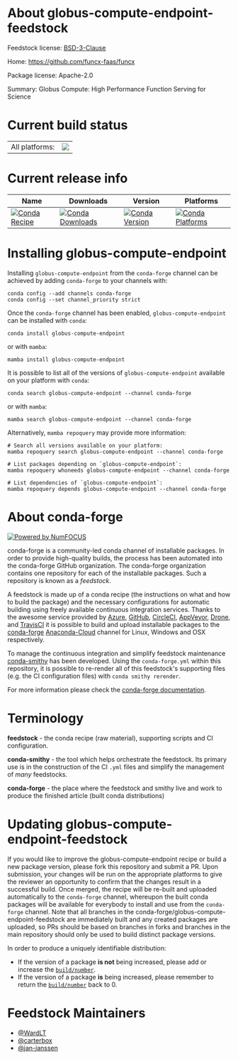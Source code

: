 About globus-compute-endpoint-feedstock
=======================================

Feedstock license: [BSD-3-Clause](https://github.com/conda-forge/globus-compute-endpoint-feedstock/blob/main/LICENSE.txt)

Home: https://github.com/funcx-faas/funcx

Package license: Apache-2.0

Summary: Globus Compute: High Performance Function Serving for Science

Current build status
====================


<table><tr><td>All platforms:</td>
    <td>
      <a href="https://dev.azure.com/conda-forge/feedstock-builds/_build/latest?definitionId=19556&branchName=main">
        <img src="https://dev.azure.com/conda-forge/feedstock-builds/_apis/build/status/globus-compute-endpoint-feedstock?branchName=main">
      </a>
    </td>
  </tr>
</table>

Current release info
====================

| Name | Downloads | Version | Platforms |
| --- | --- | --- | --- |
| [![Conda Recipe](https://img.shields.io/badge/recipe-globus--compute--endpoint-green.svg)](https://anaconda.org/conda-forge/globus-compute-endpoint) | [![Conda Downloads](https://img.shields.io/conda/dn/conda-forge/globus-compute-endpoint.svg)](https://anaconda.org/conda-forge/globus-compute-endpoint) | [![Conda Version](https://img.shields.io/conda/vn/conda-forge/globus-compute-endpoint.svg)](https://anaconda.org/conda-forge/globus-compute-endpoint) | [![Conda Platforms](https://img.shields.io/conda/pn/conda-forge/globus-compute-endpoint.svg)](https://anaconda.org/conda-forge/globus-compute-endpoint) |

Installing globus-compute-endpoint
==================================

Installing `globus-compute-endpoint` from the `conda-forge` channel can be achieved by adding `conda-forge` to your channels with:

```
conda config --add channels conda-forge
conda config --set channel_priority strict
```

Once the `conda-forge` channel has been enabled, `globus-compute-endpoint` can be installed with `conda`:

```
conda install globus-compute-endpoint
```

or with `mamba`:

```
mamba install globus-compute-endpoint
```

It is possible to list all of the versions of `globus-compute-endpoint` available on your platform with `conda`:

```
conda search globus-compute-endpoint --channel conda-forge
```

or with `mamba`:

```
mamba search globus-compute-endpoint --channel conda-forge
```

Alternatively, `mamba repoquery` may provide more information:

```
# Search all versions available on your platform:
mamba repoquery search globus-compute-endpoint --channel conda-forge

# List packages depending on `globus-compute-endpoint`:
mamba repoquery whoneeds globus-compute-endpoint --channel conda-forge

# List dependencies of `globus-compute-endpoint`:
mamba repoquery depends globus-compute-endpoint --channel conda-forge
```


About conda-forge
=================

[![Powered by
NumFOCUS](https://img.shields.io/badge/powered%20by-NumFOCUS-orange.svg?style=flat&colorA=E1523D&colorB=007D8A)](https://numfocus.org)

conda-forge is a community-led conda channel of installable packages.
In order to provide high-quality builds, the process has been automated into the
conda-forge GitHub organization. The conda-forge organization contains one repository
for each of the installable packages. Such a repository is known as a *feedstock*.

A feedstock is made up of a conda recipe (the instructions on what and how to build
the package) and the necessary configurations for automatic building using freely
available continuous integration services. Thanks to the awesome service provided by
[Azure](https://azure.microsoft.com/en-us/services/devops/), [GitHub](https://github.com/),
[CircleCI](https://circleci.com/), [AppVeyor](https://www.appveyor.com/),
[Drone](https://cloud.drone.io/welcome), and [TravisCI](https://travis-ci.com/)
it is possible to build and upload installable packages to the
[conda-forge](https://anaconda.org/conda-forge) [Anaconda-Cloud](https://anaconda.org/)
channel for Linux, Windows and OSX respectively.

To manage the continuous integration and simplify feedstock maintenance
[conda-smithy](https://github.com/conda-forge/conda-smithy) has been developed.
Using the ``conda-forge.yml`` within this repository, it is possible to re-render all of
this feedstock's supporting files (e.g. the CI configuration files) with ``conda smithy rerender``.

For more information please check the [conda-forge documentation](https://conda-forge.org/docs/).

Terminology
===========

**feedstock** - the conda recipe (raw material), supporting scripts and CI configuration.

**conda-smithy** - the tool which helps orchestrate the feedstock.
                   Its primary use is in the construction of the CI ``.yml`` files
                   and simplify the management of *many* feedstocks.

**conda-forge** - the place where the feedstock and smithy live and work to
                  produce the finished article (built conda distributions)


Updating globus-compute-endpoint-feedstock
==========================================

If you would like to improve the globus-compute-endpoint recipe or build a new
package version, please fork this repository and submit a PR. Upon submission,
your changes will be run on the appropriate platforms to give the reviewer an
opportunity to confirm that the changes result in a successful build. Once
merged, the recipe will be re-built and uploaded automatically to the
`conda-forge` channel, whereupon the built conda packages will be available for
everybody to install and use from the `conda-forge` channel.
Note that all branches in the conda-forge/globus-compute-endpoint-feedstock are
immediately built and any created packages are uploaded, so PRs should be based
on branches in forks and branches in the main repository should only be used to
build distinct package versions.

In order to produce a uniquely identifiable distribution:
 * If the version of a package **is not** being increased, please add or increase
   the [``build/number``](https://docs.conda.io/projects/conda-build/en/latest/resources/define-metadata.html#build-number-and-string).
 * If the version of a package **is** being increased, please remember to return
   the [``build/number``](https://docs.conda.io/projects/conda-build/en/latest/resources/define-metadata.html#build-number-and-string)
   back to 0.

Feedstock Maintainers
=====================

* [@WardLT](https://github.com/WardLT/)
* [@carterbox](https://github.com/carterbox/)
* [@jan-janssen](https://github.com/jan-janssen/)

